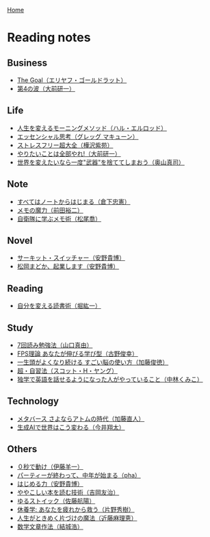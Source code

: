 <style>section h1 { color: #069; }</style>

[Home](/)

Reading notes
===

## Business

* [The Goal（エリヤフ・ゴールドラット）](business/TheGoal.md)
* [第4の波（大前研一）](business/第4の波.md)

## Life

* [人生を変えるモーニングメソッド（ハル・エルロッド）](life/MorningMethod.md)
* [エッセンシャル思考（グレッグ マキューン）](life/エッセンシャル思考.md)
* [ストレスフリー超大全（樺沢紫苑）](life/ストレスフリー超大全.md)
* [やりたいことは全部やれ!（大前研一）](life/やりたいことは全部やれ.md)
* [世界を変えたいなら一度"武器"を捨ててしまおう（奥山真司）](life/世界を変えたいなら一度武器を捨ててしまおう.md)

## Note

* [すべてはノートからはじまる（倉下忠憲）](note/すべてはノートからはじまる.md)
* [メモの魔力（前田裕二）](note/メモの魔力.md)
* [自衛隊に学ぶメモ術（松尾喬）](note/自衛隊に学ぶメモ術.md)

## Novel

* [サーキット・スイッチャー（安野貴博）](novel/サーキット・スイッチャー.md)
* [松岡まどか、起業します（安野貴博）](novel/松岡まどか、起業します.md)

## Reading

* [自分を変える読書術（堀紘一）](reading/自分を変える読書術.md)

## Study

* [7回読み勉強法（山口真由）](study/7回読み勉強法.md)
* [FPS理論 あなたが伸びる学び型（古野俊幸）](study/FPS.md)
* [一生頭がよくなり続ける すごい脳の使い方（加藤俊徳）](study/すごい脳の使い方.md)
* [超・自習法（スコット・H・ヤング）](study/超自習法.md)
* [独学で英語を話せるようになった人がやっていること（中林くみこ）](study/独学で英語を話せるようになった人がやっていること.md)

## Technology

* [メタバース さよならアトムの時代（加藤直人）](technology/メタバースさよならアトムの時代.md)
* [生成AIで世界はこう変わる（今井翔太）](technology/生成AIで世界はこう変わる.md)

## Others

* [０秒で動け（伊藤羊一）](others/０秒で動け.md)
* [パーティーが終わって、中年が始まる（pha）](others/パーティーが終わって、中年が始まる.md)
* [はじめる力（安野貴博）](others/はじめる力.md)
* [ややこしい本を読む技術（吉岡友治）](others/ややこしい本を読む技術.md)
* [ゆるストイック（佐藤航陽）](others/ゆるストイック.md)
* [休養学: あなたを疲れから救う（片野秀樹）](others/休養学.md)
* [人生がときめく片づけの魔法（近藤麻理恵）](others/人生がときめく片づけの魔法.md)
* [数学文章作法（結城浩）](others/数学文章作法.md)
